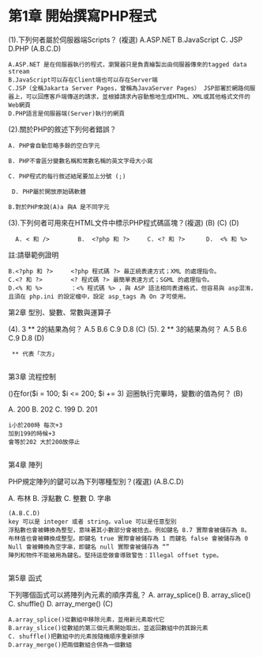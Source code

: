 # 第1章 開始撰寫PHP程式 


(1).下列何者屬於伺服器端Scripts？ (複選)  A.ASP.NET  B.JavaScript  C. JSP   D.PHP (A.B.C.D)
 		
 ```
 A.ASP.NET 是在伺服器執行的程式，瀏覽器只是負責繪製出由伺服器傳來的tagged data stream
 B.JavaScript可以存在Client端也可以存在Server端
 C.JSP（全稱Jakarta Server Pages，曾稱為JavaServer Pages） JSP部署於網路伺服器上，可以回應客戶端傳送的請求，並根據請求內容動態地生成HTML、XML或其他格式文件的Web網頁
 D.PHP語言是伺服器端(Server)執行的網頁
 
 ```

(2).關於PHP的敘述下列何者錯誤？ 

    A. PHP會自動忽略多餘的空白字元

    B. PHP不會區分變數名稱和常數名稱的英文字母大小寫

    C. PHP程式的每行敘述結尾要加上分號 (;)

     D. PHP屬於開放原始碼軟體

```
B.對於PHP來說(A)a 與A 是不同字元

```


(3).下列何者可用來在HTML文件中標示PHP程式碼區塊？(複選)  (B) (C) (D)

      A. < 和 />        B.  <?php 和 ?>     C. <? 和 ?>      D.  <% 和 %>

  註:請舉範例證明
 ```
B.<?php 和 ?>     <?php 程式碼 ?> 最正統表達方式；XML 的處理指令。
C.<? 和 ?>        <? 程式碼 ?> 最簡單表達方式；SGML 的處理指令。
D.<% 和 %>        ：<% 程式碼 %> ，與 ASP 語法相同表達格式，但容易與 asp混洧，且須在 php.ini 的設定檔中，設定 asp_tags 為 On 才可使用。 

```

第2章 型別、變數、常數與運算子 

(4). 3 ** 2的結果為何？  A.5   B.6  C.9   D.8 (C)
(5). 2 ** 3的結果為何？  A.5   B.6  C.9   D.8 (D)

```
 ** 代表「次方」 
 

```
第3章 流程控制 

()在for($i = 100; $i <= 200; $i += 3) 迴圈執行完畢時，變數i的值為何？ (B)

  A. 200         B. 202           C. 199         D. 201
  
```
i小於200時 每次+3
加到199的時候+3
會等於202 大於200故停止


```
第4章 陣列 

PHP規定陣列的鍵可以為下列哪種型別？(複選) (A.B.C.D)

A.  布林          B.       浮點數         C.  整數         D.   字串


```
(A.B.C.D)
key 可以是 integer 或者 string。value 可以是任意型別
浮點數也會被轉換為整型，意味著其小數部分會被捨去。例如鍵名 8.7 實際會被儲存為 8。
布林值也會被轉換成整型。即鍵名 true 實際會被儲存為 1 而鍵名 false 會被儲存為 0
Null 會被轉換為空字串，即鍵名 null 實際會被儲存為 “”
陣列和物件不能被用為鍵名。堅持這麼做會導致警告：Illegal offset type。


```
第5章 函式 

下列哪個函式可以將陣列內元素的順序弄亂？  A. array_splice() B. array_slice()   C. shuffle() D. array_merge()  (C)

```
A.array_splice()從數組中移除元素，並用新元素取代它
B.array_slice()從數組的第三個元素開始取出，並返回數組中的其餘元素
C. shuffle()把數組中的元素按隨機順序重新排序
D.array_merge()把兩個數組合併為一個數組


